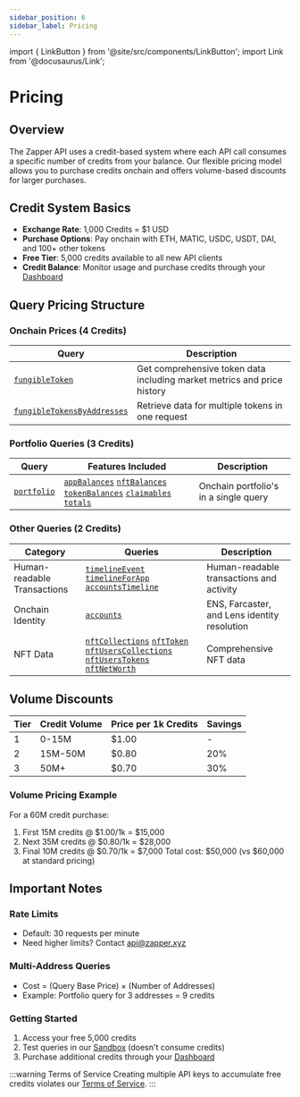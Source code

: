```yaml
---
sidebar_position: 6
sidebar_label: Pricing
---
```


import { LinkButton } from '@site/src/components/LinkButton';
import Link from '@docusaurus/Link';

# Pricing

## Overview
The Zapper API uses a credit-based system where each API call consumes a specific number of credits from your balance. Our flexible pricing model allows you to purchase credits onchain and offers volume-based discounts for larger purchases.

## Credit System Basics
- **Exchange Rate**: 1,000 Credits = $1 USD
- **Purchase Options**: Pay onchain with ETH, MATIC, USDC, USDT, DAI, and 100+ other tokens
- **Free Tier**: 5,000 credits available to all new API clients
- **Credit Balance**: Monitor usage and purchase credits through your [Dashboard](/dashboard)

## Query Pricing Structure

### Onchain Prices (4 Credits)
| Query | Description |
|-------|-------------|
| [`fungibleToken`](/docs/api/endpoints/onchain-prices#fungibletoken) | Get comprehensive token data including market metrics and price history |
| [`fungibleTokensByAddresses`](/docs/api/endpoints/onchain-prices#fungibletokensbyaddresses) | Retrieve data for multiple tokens in one request |

### Portfolio Queries (3 Credits)
| Query | Features Included | Description |
|-------|------------------|-------------|
| [`portfolio`](/docs/api/endpoints/portfolio) | [`appBalances`](/docs/api/endpoints/portfolio#2-app-balances-appbalances) [`nftBalances`](/docs/api/endpoints/portfolio#3-nft-balances-nftbalances) [`tokenBalances`](/docs/api/endpoints/portfolio#1-token-balances-tokenbalances) [`claimables`](/docs/api/endpoints/portfolio#5-claimables) [`totals`](/docs/api/endpoints/portfolio#4-portfolio-totals-totals) | Onchain portfolio's in a single query |

### Other Queries (2 Credits)
| Category | Queries | Description |
|----------|---------|-------------|
| Human-readable Transactions | [`timelineEvent`](/docs/api/endpoints/human-readable-transactions/timeline-event) [`timelineForApp`](/docs/api/endpoints/human-readable-transactions/app-timelines) [`accountsTimeline`](/docs/api/endpoints/human-readable-transactions/account-timelines) | Human-readable transactions and activity |
| Onchain Identity | [`accounts`](/docs/api/endpoints/onchain-identity#accounts) | ENS, Farcaster, and Lens identity resolution |
| NFT Data | [`nftCollections`](/docs/api/endpoints/nft-queries/nft-collections) [`nftToken`](/docs/api/endpoints/nft-queries/nft-token) [`nftUsersCollections`](/docs/api/endpoints/nft-queries/nft-collection-holdings) [`nftUsersTokens`](/docs/api/endpoints/nft-queries/nft-token-holdings) [`nftNetWorth`](/docs/api/endpoints/nft-queries/nft-net-worth)  | Comprehensive NFT data |


## Volume Discounts

| Tier | Credit Volume | Price per 1k Credits | Savings |
|------|---------------|---------------------|---------|
| 1 | 0-15M | $1.00 | - |
| 2 | 15M-50M | $0.80 | 20% |
| 3 | 50M+ | $0.70 | 30% |

### Volume Pricing Example
For a 60M credit purchase:
1. First 15M credits @ $1.00/1k = $15,000
2. Next 35M credits @ $0.80/1k = $28,000
3. Final 10M credits @ $0.70/1k = $7,000
Total cost: $50,000 (vs $60,000 at standard pricing)

## Important Notes

### Rate Limits
- Default: 30 requests per minute
- Need higher limits? Contact api@zapper.xyz

### Multi-Address Queries
- Cost = (Query Base Price) × (Number of Addresses)
- Example: Portfolio query for 3 addresses = 9 credits

### Getting Started
1. Access your free 5,000 credits
2. Test queries in our [Sandbox](/docs/api/sandbox) (doesn't consume credits)
3. Purchase additional credits through your [Dashboard](/dashboard)


<LinkButton href="/docs/api" type="primary" buttonCopy="Get Started" />

:::warning Terms of Service
Creating multiple API keys to accumulate free credits violates our [Terms of Service](https://zapper.xyz/docs/api-terms-of-use.pdf).
:::
